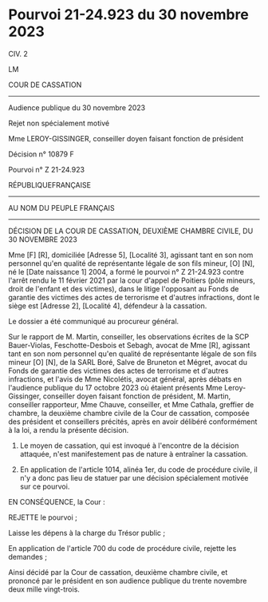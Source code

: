 # Pourvoi 21-24.923 du 30 novembre 2023

CIV. 2

LM

COUR DE CASSATION
______________________

Audience publique du 30 novembre 2023

Rejet non spécialement motivé

Mme LEROY-GISSINGER, conseiller doyen faisant fonction de président

Décision n° 10879 F

Pourvoi n° Z 21-24.923

RÉPUBLIQUEFRANÇAISE

_________________________

AU NOM DU PEUPLE FRANÇAIS
_________________________

DÉCISION DE LA COUR DE CASSATION, DEUXIÈME CHAMBRE CIVILE, DU 30 NOVEMBRE 2023

Mme [F] [R], domiciliée [Adresse 5], [Localité 3], agissant tant en son nom personnel qu'en qualité de représentante légale de son fils mineur, [O] [N], né le [Date naissance 1] 2004, a formé le pourvoi n° Z 21-24.923 contre l'arrêt rendu le 11 février 2021 par la cour d'appel de Poitiers (pôle mineurs, droit de l'enfant et des victimes), dans le litige l'opposant au Fonds de garantie des victimes des actes de terrorisme et d'autres infractions, dont le siège est [Adresse 2], [Localité 4], défendeur à la cassation.

Le dossier a été communiqué au procureur général.

Sur le rapport de M. Martin, conseiller, les observations écrites de la SCP Bauer-Violas, Feschotte-Desbois et Sebagh, avocat de Mme [R], agissant tant en son nom personnel qu'en qualité de représentante légale de son fils mineur [O] [N], de la SARL Boré, Salve de Bruneton et Mégret, avocat du Fonds de garantie des victimes des actes de terrorisme et d'autres infractions, et l'avis de Mme Nicolétis, avocat général, après débats en l'audience publique du 17 octobre 2023 où étaient présents Mme Leroy-Gissinger, conseiller doyen faisant fonction de président, M. Martin, conseiller rapporteur, Mme Chauve, conseiller, et Mme Cathala, greffier de chambre, la deuxième chambre civile de la Cour de cassation, composée des président et conseillers précités, après en avoir délibéré conformément à la loi, a rendu la présente décision.

1. Le moyen de cassation, qui est invoqué à l'encontre de la décision attaquée, n'est manifestement pas de nature à entraîner la cassation.

2. En application de l'article 1014, alinéa 1er, du code de procédure civile, il n'y a donc pas lieu de statuer par une décision spécialement motivée sur ce pourvoi.

EN CONSÉQUENCE, la Cour :

REJETTE le pourvoi ;

Laisse les dépens à la charge du Trésor public ;

En application de l'article 700 du code de procédure civile, rejette les demandes ;

Ainsi décidé par la Cour de cassation, deuxième chambre civile, et prononcé par le président en son audience publique du trente novembre deux mille vingt-trois.